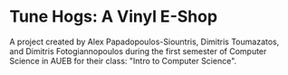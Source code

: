 # Tune Hogs: A Vinyl E-Shop

A project created by Alex Papadopoulos-Siountris, Dimitris Toumazatos, and Dimitris Fotogiannopoulos during the first semester of Computer Science in AUEB for their class: "Intro to Computer Science".